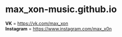 # max_xon-music.github.io

<b>VK</b> = <span style="color: #5af542">https://vk.com/max_xon</span><br/>
<b>Instagram</b> = <span style="color: #5af542">https://www.instagram.com/max_x0n</span><br/>
